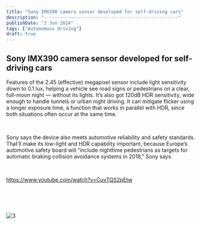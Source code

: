 ```yaml
---
title: "Sony IMX390 camera sensor developed for self-driving cars"
description: "--------------------------------------------------"
publishDate: "3 Jun 2024"
tags: ["Autonomous driving"]
draft: true
---
```


## Sony IMX390 camera sensor developed for self-driving cars

Features of the 2.45 (effective) megapixel sensor include light sensitivity down to 0.1 lux, helping a vehicle see road signs or pedestrians on a clear, full-moon night — without its lights. It’s also got 120dB HDR sensitivity, wide enough to handle tunnels or urban night driving. It can mitigate flicker using a longer exposure time, a function that works in parallel with HDR, since both situations often occur at the same time.  

<br>

Sony says the device also meets automotive reliability and safety standards. That’ll make its low-light and HDR capability important, because Europe’s automotive safety board will “include nighttime pedestrians as targets for automatic braking collision avoidance systems in 2018,” Sony says.

<br>

https://www.youtube.com/watch?v=CuvTQS2pEtw

<br>
<br>
<br>


![3](@/assets/3.jpeg)